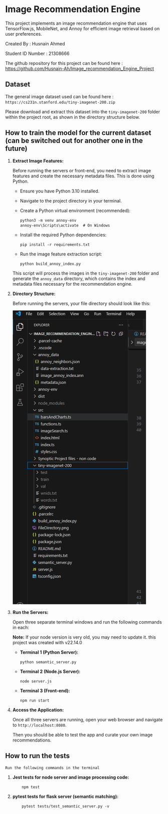 # Image Recommendation Engine

This project implements an image recommendation engine that uses TensorFlow.js, MobileNet, and Annoy for efficient image retrieval based on user preferences.

Created By : Husnain Ahmed

Student ID Number : 21308666

The github repository for this project can be found here : https://github.com/Husnain-Ah/Image_recommendation_Engine_Project

## Dataset

The general image dataset used can be found here : ``` https://cs231n.stanford.edu/tiny-imagenet-200.zip ```

Please download and extract this dataset into the `tiny-imagenet-200` folder within the project root, as shown in the directory structure below.

## How to train the model for the current dataset (can be switched out for another one in the future)

1.  **Extract Image Features:**

    Before running the servers or front-end, you need to extract image features and create the necessary metadata files. This is done using Python.

    * Ensure you have Python 3.10 installed.

    * Navigate to the project directory in your terminal.

    * Create a Python virtual environment (recommended):

        ```
       python3 -m venv annoy-env 
       annoy-env\Scripts\activate  # On Windows
        ```

    * Install the required Python dependencies:

        ```
        pip install -r requirements.txt
        ```

    * Run the image feature extraction script:

        ```
        python build_annoy_index.py 
        ```

    This script will process the images in the `tiny-imagenet-200` folder and generate the `annoy_data` directory, which contains the index and metadata files necessary for the recommendation engine.


2.  **Directory Structure:**

    Before running the servers, your file directory should look like this:

 
    ![How the file directory should look before running](FileDirectory.png)

3.  **Run the Servers:**

    Open three separate terminal windows and run the following commands in each:
    
    **Note:** If your node version is very old, you may need to update it. this project was created with v22.14.0

    * **Terminal 1 (Python Server):**

        ```
        python semantic_server.py
        ```

    * **Terminal 2 (Node.js Server):**

        ```
        node server.js
        ```

    * **Terminal 3 (Front-end):**

        ```
        npm run start
        ```

4.  **Access the Application:**

    Once all three servers are running, open your web browser and navigate to `http://localhost:8080`.

    Then you should be able to test the app and curate your own image recommendations.



## How to run the tests

    Run the following commands in the terminal

1.  **Jest tests for node server and image processing code:**

    ```
        npm test
    ```


2.  **pytest tests for flask server (semantic matching):**

    ```
        pytest tests/test_semantic_server.py -v
    ```
